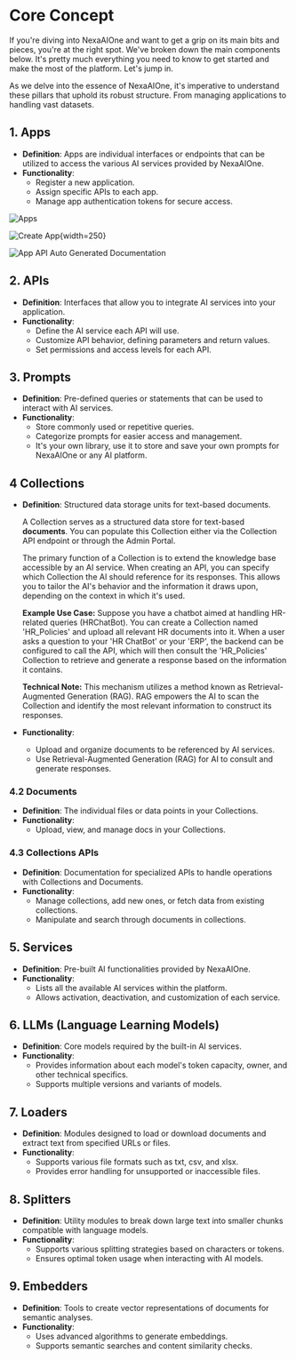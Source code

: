 # Core Concept

If you're diving into NexaAIOne and want to get a grip on its main bits and pieces, you're at the right spot. We've broken down the main components below. It's pretty much everything you need to know to get started and make the most of the platform. Let's jump in.

As we delve into the essence of NexaAIOne, it's imperative to understand these pillars that uphold its robust structure. From managing applications to handling vast datasets.

## 1. Apps
- **Definition**: Apps are individual interfaces or endpoints that can be utilized to access the various AI services provided by NexaAIOne.
- **Functionality**: 
    - Register a new application.
    - Assign specific APIs to each app.
    - Manage app authentication tokens for secure access.

![Apps](images/Apps.png)
    
![Create App](images/Create_App.png){width=250}
    
![App API Auto Generated Documentation](images/App_API.png)
   
## 2. APIs
- **Definition**: Interfaces that allow you to integrate AI services into your application.
- **Functionality**: 
    - Define the AI service each API will use.
    - Customize API behavior, defining parameters and return values.
    - Set permissions and access levels for each API.

## 3. Prompts
- **Definition**: Pre-defined queries or statements that can be used to interact with AI services.
- **Functionality**:
    - Store commonly used or repetitive queries.
    - Categorize prompts for easier access and management.
    - It's your own library, use it to store and save your own prompts for NexaAIOne or any AI platform.

## 4 Collections
- **Definition**: Structured data storage units for text-based documents.

	A Collection serves as a structured data store for text-based **documents**. You can populate this Collection either via the Collection API endpoint or through the Admin Portal.  
	  
	The primary function of a Collection is to extend the knowledge base accessible by an AI service. When creating an API, you can specify which Collection the AI should reference for its responses. This allows you to tailor the AI's behavior and the information it draws upon, depending on the context in which it's used.  
	  
	**Example Use Case:** Suppose you have a chatbot aimed at handling HR-related queries (HRChatBot). You can create a Collection named 'HR_Policies' and upload all relevant HR documents into it. When a user asks a question to your 'HR ChatBot' or your 'ERP', the backend can be configured to call the API, which will then consult the 'HR_Policies' Collection to retrieve and generate a response based on the information it contains.  
	  
	**Technical Note:** This mechanism utilizes a method known as Retrieval-Augmented Generation (RAG). RAG empowers the AI to scan the Collection and identify the most relevant information to construct its responses.

- **Functionality**: 
    - Upload and organize documents to be referenced by AI services.
    - Use Retrieval-Augmented Generation (RAG) for AI to consult and generate responses.

### 4.2 Documents
- **Definition**: The individual files or data points in your Collections.
- **Functionality**: 
    - Upload, view, and manage docs in your Collections.

### 4.3 Collections APIs
- **Definition**: Documentation for specialized APIs to handle operations with Collections and Documents.
- **Functionality**: 
    - Manage collections, add new ones, or fetch data from existing collections.
    - Manipulate and search through documents in collections.

## 5. Services
- **Definition**: Pre-built AI functionalities provided by NexaAIOne.
- **Functionality**:
    - Lists all the available AI services within the platform.
    - Allows activation, deactivation, and customization of each service.

## 6. LLMs (Language Learning Models)
- **Definition**: Core models required by the built-in AI services.
- **Functionality**:
    - Provides information about each model's token capacity, owner, and other technical specifics.
    - Supports multiple versions and variants of models.

## 7. Loaders
- **Definition**: Modules designed to load or download documents and extract text from specified URLs or files.
- **Functionality**: 
    - Supports various file formats such as txt, csv, and xlsx.
    - Provides error handling for unsupported or inaccessible files.

## 8. Splitters
- **Definition**: Utility modules to break down large text into smaller chunks compatible with language models.
- **Functionality**:
    - Supports various splitting strategies based on characters or tokens.
    - Ensures optimal token usage when interacting with AI models.

## 9. Embedders
- **Definition**: Tools to create vector representations of documents for semantic analyses.
- **Functionality**:
    - Uses advanced algorithms to generate embeddings.
    - Supports semantic searches and content similarity checks.
